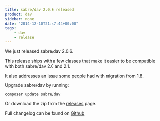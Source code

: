 ```yaml
---
title: sabre/dav 2.0.6 released
product: dav
sidebar: none
date: "2014-12-10T21:47:44+00:00"
tags:
    - dav
    - release
---
```


We just released sabre/dav 2.0.6.

This release ships with a few classes that make it easier to be compatible
with both sabre/dav 2.0 and 2.1.

It also addresses an issue some people had with migration from 1.8.

Upgrade sabre/dav by running:

    composer update sabre/dav

Or download the zip from the [releases][2] page.

Full changelog can be found on [Github][1]

[1]: https://github.com/sabre-io/dav/blob/2.0.6/ChangeLog.md
[2]: https://github.com/sabre-io/dav/releases
